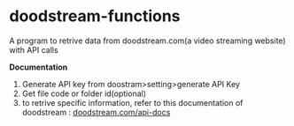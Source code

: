 # doodstream-functions
A program to retrive data from doodstream.com(a video streaming website) with API calls

<b>Documentation</b>
1. Generate API key from doostram>setting>generate API Key
2. Get file code or folder id(optional)
3. to retrive specific information, refer to this documentation of doodstream : <a href = "https://doodstream.com/api-docs">doodstream.com/api-docs</a>
